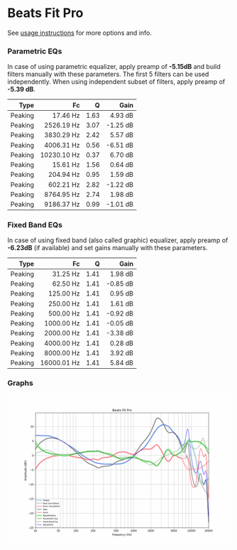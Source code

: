 # Beats Fit Pro
See [usage instructions](https://github.com/jaakkopasanen/AutoEq#usage) for more options and info.

### Parametric EQs
In case of using parametric equalizer, apply preamp of **-5.15dB** and build filters manually
with these parameters. The first 5 filters can be used independently.
When using independent subset of filters, apply preamp of **-5.39 dB**.

| Type    | Fc          |    Q | Gain     |
|--------:|------------:|-----:|---------:|
| Peaking | 17.46 Hz    | 1.63 | 4.93 dB  |
| Peaking | 2526.19 Hz  | 3.07 | -1.25 dB |
| Peaking | 3830.29 Hz  | 2.42 | 5.57 dB  |
| Peaking | 4006.31 Hz  | 0.56 | -6.51 dB |
| Peaking | 10230.10 Hz | 0.37 | 6.70 dB  |
| Peaking | 15.61 Hz    | 1.56 | 0.64 dB  |
| Peaking | 204.94 Hz   | 0.95 | 1.59 dB  |
| Peaking | 602.21 Hz   | 2.82 | -1.22 dB |
| Peaking | 8764.95 Hz  | 2.74 | 1.98 dB  |
| Peaking | 9186.37 Hz  | 0.99 | -1.01 dB |

### Fixed Band EQs
In case of using fixed band (also called graphic) equalizer, apply preamp of **-6.23dB**
(if available) and set gains manually with these parameters.

| Type    | Fc          |    Q | Gain     |
|--------:|------------:|-----:|---------:|
| Peaking | 31.25 Hz    | 1.41 | 1.98 dB  |
| Peaking | 62.50 Hz    | 1.41 | -0.85 dB |
| Peaking | 125.00 Hz   | 1.41 | 0.95 dB  |
| Peaking | 250.00 Hz   | 1.41 | 1.61 dB  |
| Peaking | 500.00 Hz   | 1.41 | -0.92 dB |
| Peaking | 1000.00 Hz  | 1.41 | -0.05 dB |
| Peaking | 2000.00 Hz  | 1.41 | -3.38 dB |
| Peaking | 4000.00 Hz  | 1.41 | 0.28 dB  |
| Peaking | 8000.00 Hz  | 1.41 | 3.92 dB  |
| Peaking | 16000.01 Hz | 1.41 | 5.84 dB  |

### Graphs
![](./Beats%20Fit%20Pro.png)